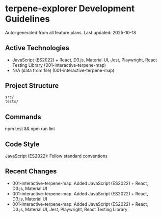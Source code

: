 # terpene-explorer Development Guidelines

Auto-generated from all feature plans. Last updated: 2025-10-18

## Active Technologies

- JavaScript (ES2022) + React, D3.js, Material UI, Jest, Playwright, React Testing Library (001-interactive-terpene-map)
- N/A (data from file) (001-interactive-terpene-map)

## Project Structure

```sh
src/
tests/
```

## Commands

npm test && npm run lint

## Code Style

JavaScript (ES2022): Follow standard conventions

## Recent Changes

- 001-interactive-terpene-map: Added JavaScript (ES2022) + React, D3.js, Material UI
- 001-interactive-terpene-map: Added JavaScript (ES2022) + React, D3.js, Material UI
- 001-interactive-terpene-map: Added JavaScript (ES2022) + React, D3.js, Material UI, Jest, Playwright, React Testing Library

<!-- MANUAL ADDITIONS START -->
<!-- MANUAL ADDITIONS END -->
